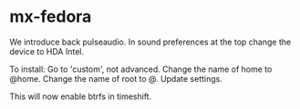 # mx-fedora

We introduce back pulseaudio.  In sound preferences at the top change the device to HDA Intel.

To install:  Go to 'custom', not advanced.  Change the name of home to @home.  Change the name of root to @. Update settings.

This will now enable btrfs in timeshift.
